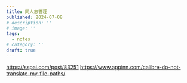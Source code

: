 ```yaml
---
title: 同人志管理
published: 2024-07-08
# description: ''
# image: ''
tags: 
  - notes
# category: ''
draft: true 
---
```



https://sspai.com/post/83251
https://www.appinn.com/calibre-do-not-translate-my-file-paths/